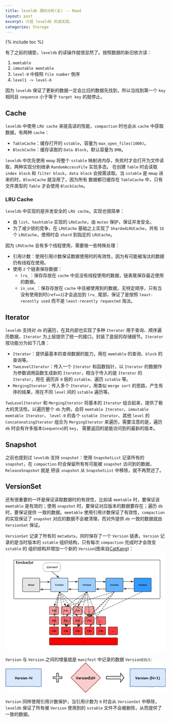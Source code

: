 ```yaml
---
title: leveldb 源码分析(五) -- Read
layout: post
excerpt: 介绍 leveldb 的读实现。
categories: Storage
---
```


{% include toc %}

有了之前的铺垫，`leveldb` 的读操作就很显然了。按照数据的新旧依次读：
1. `memtable`
2. `immutable memtable`
3. `level-0` 中按照 `file number` 倒序
4. `level1 -> level-6`

因为 `leveldb` 保证了更新的数据一定会比旧的数据先找到，所以当找到第一个 `key` 相同且 `sequence` 小于等于 `target key` 的就停止。

## Cache
`leveldb` 中使用 `LRU cache` 来提高读的性能，`compaction` 时也会从 `cache` 中获取数据，有两种 `cache`：
* `TableCache`：缓存打开的 `sstable`，容量为 `max_open_files(1000)`。
* `BlockCache`：缓存读取的 `Data Block`，默认容量为 `8MB`。

`leveldb` 中优先使用 `mmap` 将整个 `sstable` 映射进内存，失败时才会打开为文件读取，两种实现分别继承 `RandomAccessFile` 实现多态。
在创建 `Table` 时会读取 `index block` 和 `filter block`，`data block` 会按需读取。当 `sstable` 是 `mmap` 进来的时，`BlockCache` 就没用了，因为所有
数据都已缓存在 `TableCache` 中，只有文件类型的 `Table` 才会使用 `BlockCache`。

### LRU Cache
`leveldb` 中实现的是并发安全的 `LRU cache`。实现也很简单：
* 由 `list`、`hashtable` 实现的 `LRUCache`，由 `mutex` 保护，保证并发安全。
* 为了减少锁的竞争，在 `LRUCache` 基础之上实现了 `ShardedLRUCache`，共有 `16` 个 `LRUCache`，使用时会 `shard` 到指定的 `LRUCache`。

因为 `LRUCache` 会有多个线程使用，需要做一些特殊处理：
* 引用计数：使用引用计数保证数据使用时的有效性，因为有可能被淘汰的数据仍有线程在使用。
* 使用 `2` 个链表保存数据：
    * `lru_`：保存存放在 `cache` 中且没有线程使用的数据，链表尾保存最近使用的数据。
    * `in_use_`：保存存放在 `cache` 中且被使用到的数据，无特定顺序，只有当没有使用到时(`ref==1`)才会追加到 `lru_` 尾部，保证了是按照 `least-recently used` 而不是
    `least-recently requested` 淘汰。

## Iterator
`leveldb` 支持对 `db` 的遍历，在其内部也实现了多种 `Iterator` 用于查询、顺序遍历数据，`Iterator` 为上层提供了统一的接口，封装了底层的存储细节。`Iterator` 按功能分为如下几类：
* `Iterator`：提供最基本的查询数据的能力，用在 `memtable` 的查询、`block` 的查询等。
* `TwoLevelIterator`：传入一个 `Iterator` 和函数指针，以 `Iterator` 的数据作为参数调用函数生成新的 `Iterator`，相当于传入的是 `Iterator` 的 `Iterator`，用在
遍历非 `0` 层的 `sstable`、遍历 `sstable` 等。
* `MergingIterator`：传入多个 `Iterator`，用类似 `merge sort` 的思路，产生有序的结果，用在不同 `level` 间的 `sstable` 遍历等。

`TwoLevelIterator` 和 `MergingIterator` 将基本的 `Iterator` 组合起来，提供了极大的灵活性。以遍历整个 `db` 为例，会将 `memtable Iterator`、`immutable memtable Iterator`、
`level-0` 的各个 `sstable Iterator`、其他 `level` 的 `ConcatenatingIterator` 组合为 `MergingIterator` 来遍历，需要注意的是，遍历 `db` 时会有许多版本(`sequence`)的 `key`，
需要返回的是能访问到的最新的版本。

## Snapshot
之前也提到过 `leveldb` 支持 `snapshot`：使用 `SnapshotList` 记录所有的 `snapshot`，在 `compaction` 时会保留所有有可能被 `snapshot` 访问到的数据，`ReleaseSnapshot` 就是
把该 `snapshot` 从 `SnapshotList` 中移除，就不再赘述了。

## VersionSet
还有很重要的一环是保证读取数据时的有效性，比如读 `memtable` 时，要保证该 `memtable` 是有效的；使用 `snapshot` 时，要保证对应版本的数据要存在；遍历 `db` 时，要保证提供
一致的数据。`memtable` 使用引用计数保证了有效性，`compaction` 的实现保证了 `snapshot` 对应的数据不会被清理，而对外提供 `db` 一致的数据就由 `VersionSet` 保证。

`VersionSet` 记录了所有的 `metadata`，同时保存了一个 `Version` 链表，`Version` 记录的是当时版本的 `sstable` 组织结构，只有每次 `compaction` 完成时才会改变 `sstable` 的
组织结构并增加一个新的 `Version`(图来自[CatKang](http://catkang.github.io/2017/02/03/leveldb-version.html))：
![image](/assets/images/leveldb/version_set.png)

`Version` 与 `Version` 之间的增量就是 `manifest` 中记录的数据 `VersionEdit`:
![image](/assets/images/leveldb/version_edit.png)

`Version` 同样使用引用计数保护，当引用计数为 `0` 时会从 `VersionSet` 中移除，`leveldb` 保证了所有被 `Version` 使用到的 `sstable` 文件不会被删除，从而提供了一致的数据。
